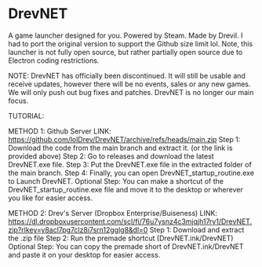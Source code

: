 # DrevNET
A game launcher designed for you. Powered by Steam. Made by Drevil. I had to port the original version to support the Github size limit lol. Note, this launcher is not fully open source, but rather partially open source due to Electron coding restrictions.

NOTE:
DrevNET has officially been discontinued. It will still be usable and receive updates, however there will be no events, sales or any new games. We will only push out bug fixes and patches. DrevNET is no longer our main focus.

TUTORIAL:

METHOD 1: Github Server
LINK: https://github.com/lolDrev/DrevNET/archive/refs/heads/main.zip
Step 1: Download the code from the main branch and extract it. (or the link is provided above)
Step 2: Go to releases and download the latest DrevNET.exe file.
Step 3: Put the DrevNET.exe file in the extracted folder of the main branch.
Step 4: Finally, you can open DrevNET_startup_routine.exe to Launch DrevNET.
Optional Step: You can make a shortcut of the DrevNET_startup_routine.exe file and move it to the desktop or wherever you like for easier access.

METHOD 2: Drev's Server (Dropbox Enterprise/Buiseness)
LINK: https://dl.dropboxusercontent.com/scl/fi/76u7ysnz4c3mjqjh17ry1/DrevNET.zip?rlkey=y8acl7pg7clz8i7srn12gglg8&dl=0
Step 1: Download and extract the .zip file
Step 2: Run the premade shortcut (DrevNET.ink/DrevNET)
Optional Step: You can copy the premade short of DrevNET.ink/DrevNET and paste it on your desktop for easier access.
